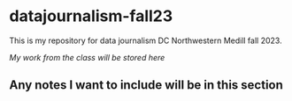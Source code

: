 # datajournalism-fall23

This is my repository for data journalism DC Northwestern Medill fall 2023.

*My work from the class will be stored here*

## Any notes I want to include will be in this section 

